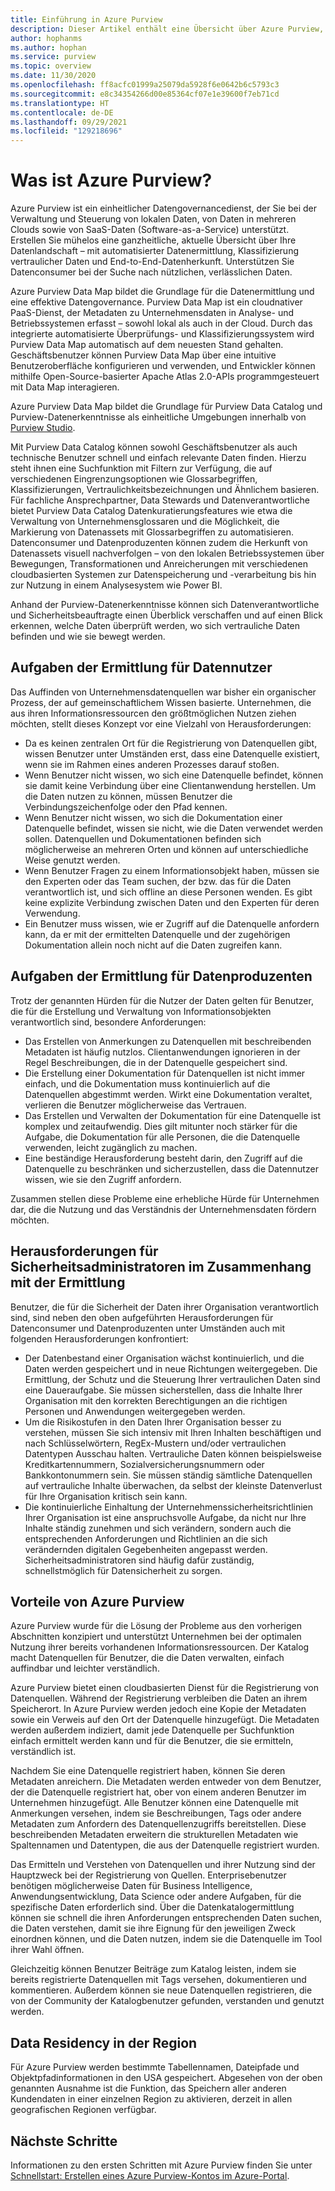 ```yaml
---
title: Einführung in Azure Purview
description: Dieser Artikel enthält eine Übersicht über Azure Purview, einschließlich der Features des Diensts und der Probleme, die er beheben soll. Azure Purview ermöglicht Benutzern das Registrieren, Ermitteln, Verstehen und Nutzen von Datenquellen.
author: hophanms
ms.author: hophan
ms.service: purview
ms.topic: overview
ms.date: 11/30/2020
ms.openlocfilehash: ff8acfc01999a25079da5928f6e0642b6c5793c3
ms.sourcegitcommit: e8c34354266d00e85364cf07e1e39600f7eb71cd
ms.translationtype: HT
ms.contentlocale: de-DE
ms.lasthandoff: 09/29/2021
ms.locfileid: "129218696"
---
```

# <a name="what-is-azure-purview"></a>Was ist Azure Purview?

Azure Purview ist ein einheitlicher Datengovernancedienst, der Sie bei der Verwaltung und Steuerung von lokalen Daten, von Daten in mehreren Clouds sowie von SaaS-Daten (Software-as-a-Service) unterstützt. Erstellen Sie mühelos eine ganzheitliche, aktuelle Übersicht über Ihre Datenlandschaft – mit automatisierter Datenermittlung, Klassifizierung vertraulicher Daten und End-to-End-Datenherkunft. Unterstützen Sie Datenconsumer bei der Suche nach nützlichen, verlässlichen Daten.

Azure Purview Data Map bildet die Grundlage für die Datenermittlung und eine effektive Datengovernance. Purview Data Map ist ein cloudnativer PaaS-Dienst, der Metadaten zu Unternehmensdaten in Analyse- und Betriebssystemen erfasst – sowohl lokal als auch in der Cloud. Durch das integrierte automatisierte Überprüfungs- und Klassifizierungssystem wird Purview Data Map automatisch auf dem neuesten Stand gehalten. Geschäftsbenutzer können Purview Data Map über eine intuitive Benutzeroberfläche konfigurieren und verwenden, und Entwickler können mithilfe Open-Source-basierter Apache Atlas 2.0-APIs programmgesteuert mit Data Map interagieren.

Azure Purview Data Map bildet die Grundlage für Purview Data Catalog und Purview-Datenerkenntnisse als einheitliche Umgebungen innerhalb von [Purview Studio](https://web.purview.azure.com/resource/).
 
Mit Purview Data Catalog können sowohl Geschäftsbenutzer als auch technische Benutzer schnell und einfach relevante Daten finden. Hierzu steht ihnen eine Suchfunktion mit Filtern zur Verfügung, die auf verschiedenen Eingrenzungsoptionen wie Glossarbegriffen, Klassifizierungen, Vertraulichkeitsbezeichnungen und Ähnlichem basieren. Für fachliche Ansprechpartner, Data Stewards und Datenverantwortliche bietet Purview Data Catalog Datenkuratierungsfeatures wie etwa die Verwaltung von Unternehmensglossaren und die Möglichkeit, die Markierung von Datenassets mit Glossarbegriffen zu automatisieren. Datenconsumer und Datenproduzenten können zudem die Herkunft von Datenassets visuell nachverfolgen – von den lokalen Betriebssystemen über Bewegungen, Transformationen und Anreicherungen mit verschiedenen cloudbasierten Systemen zur Datenspeicherung und -verarbeitung bis hin zur Nutzung in einem Analysesystem wie Power BI.

Anhand der Purview-Datenerkenntnisse können sich Datenverantwortliche und Sicherheitsbeauftragte einen Überblick verschaffen und auf einen Blick erkennen, welche Daten überprüft werden, wo sich vertrauliche Daten befinden und wie sie bewegt werden.

## <a name="discovery-challenges-for-data-consumers"></a>Aufgaben der Ermittlung für Datennutzer

Das Auffinden von Unternehmensdatenquellen war bisher ein organischer Prozess, der auf gemeinschaftlichem Wissen basierte. Unternehmen, die aus ihren Informationsressourcen den größtmöglichen Nutzen ziehen möchten, stellt dieses Konzept vor eine Vielzahl von Herausforderungen:

* Da es keinen zentralen Ort für die Registrierung von Datenquellen gibt, wissen Benutzer unter Umständen erst, dass eine Datenquelle existiert, wenn sie im Rahmen eines anderen Prozesses darauf stoßen.
* Wenn Benutzer nicht wissen, wo sich eine Datenquelle befindet, können sie damit keine Verbindung über eine Clientanwendung herstellen. Um die Daten nutzen zu können, müssen Benutzer die Verbindungszeichenfolge oder den Pfad kennen.
* Wenn Benutzer nicht wissen, wo sich die Dokumentation einer Datenquelle befindet, wissen sie nicht, wie die Daten verwendet werden sollen. Datenquellen und Dokumentationen befinden sich möglicherweise an mehreren Orten und können auf unterschiedliche Weise genutzt werden.
* Wenn Benutzer Fragen zu einem Informationsobjekt haben, müssen sie den Experten oder das Team suchen, der bzw. das für die Daten verantwortlich ist, und sich offline an diese Personen wenden. Es gibt keine explizite Verbindung zwischen Daten und den Experten für deren Verwendung.
* Ein Benutzer muss wissen, wie er Zugriff auf die Datenquelle anfordern kann, da er mit der ermittelten Datenquelle und der zugehörigen Dokumentation allein noch nicht auf die Daten zugreifen kann.

## <a name="discovery-challenges-for-data-producers"></a>Aufgaben der Ermittlung für Datenproduzenten

Trotz der genannten Hürden für die Nutzer der Daten gelten für Benutzer, die für die Erstellung und Verwaltung von Informationsobjekten verantwortlich sind, besondere Anforderungen:

* Das Erstellen von Anmerkungen zu Datenquellen mit beschreibenden Metadaten ist häufig nutzlos. Clientanwendungen ignorieren in der Regel Beschreibungen, die in der Datenquelle gespeichert sind.
* Die Erstellung einer Dokumentation für Datenquellen ist nicht immer einfach, und die Dokumentation muss kontinuierlich auf die Datenquellen abgestimmt werden. Wirkt eine Dokumentation veraltet, verlieren die Benutzer möglicherweise das Vertrauen.
* Das Erstellen und Verwalten der Dokumentation für eine Datenquelle ist komplex und zeitaufwendig. Dies gilt mitunter noch stärker für die Aufgabe, die Dokumentation für alle Personen, die die Datenquelle verwenden, leicht zugänglich zu machen.
* Eine beständige Herausforderung besteht darin, den Zugriff auf die Datenquelle zu beschränken und sicherzustellen, dass die Datennutzer wissen, wie sie den Zugriff anfordern.

Zusammen stellen diese Probleme eine erhebliche Hürde für Unternehmen dar, die die Nutzung und das Verständnis der Unternehmensdaten fördern möchten.

## <a name="discovery-challenges-for-security-administrators"></a>Herausforderungen für Sicherheitsadministratoren im Zusammenhang mit der Ermittlung

Benutzer, die für die Sicherheit der Daten ihrer Organisation verantwortlich sind, sind neben den oben aufgeführten Herausforderungen für Datenconsumer und Datenproduzenten unter Umständen auch mit folgenden Herausforderungen konfrontiert:

* Der Datenbestand einer Organisation wächst kontinuierlich, und die Daten werden gespeichert und in neue Richtungen weitergegeben. Die Ermittlung, der Schutz und die Steuerung Ihrer vertraulichen Daten sind eine Daueraufgabe. Sie müssen sicherstellen, dass die Inhalte Ihrer Organisation mit den korrekten Berechtigungen an die richtigen Personen und Anwendungen weitergegeben werden.
* Um die Risikostufen in den Daten Ihrer Organisation besser zu verstehen, müssen Sie sich intensiv mit Ihren Inhalten beschäftigen und nach Schlüsselwörtern, RegEx-Mustern und/oder vertraulichen Datentypen Ausschau halten. Vertrauliche Daten können beispielsweise Kreditkartennummern, Sozialversicherungsnummern oder Bankkontonummern sein. Sie müssen ständig sämtliche Datenquellen auf vertrauliche Inhalte überwachen, da selbst der kleinste Datenverlust für Ihre Organisation kritisch sein kann.
* Die kontinuierliche Einhaltung der Unternehmenssicherheitsrichtlinien Ihrer Organisation ist eine anspruchsvolle Aufgabe, da nicht nur Ihre Inhalte ständig zunehmen und sich verändern, sondern auch die entsprechenden Anforderungen und Richtlinien an die sich verändernden digitalen Gegebenheiten angepasst werden. Sicherheitsadministratoren sind häufig dafür zuständig, schnellstmöglich für Datensicherheit zu sorgen.

## <a name="azure-purview-advantages"></a>Vorteile von Azure Purview

Azure Purview wurde für die Lösung der Probleme aus den vorherigen Abschnitten konzipiert und unterstützt Unternehmen bei der optimalen Nutzung ihrer bereits vorhandenen Informationsressourcen. Der Katalog macht Datenquellen für Benutzer, die die Daten verwalten, einfach auffindbar und leichter verständlich.

Azure Purview bietet einen cloudbasierten Dienst für die Registrierung von Datenquellen. Während der Registrierung verbleiben die Daten an ihrem Speicherort. In Azure Purview werden jedoch eine Kopie der Metadaten sowie ein Verweis auf den Ort der Datenquelle hinzugefügt. Die Metadaten werden außerdem indiziert, damit jede Datenquelle per Suchfunktion einfach ermittelt werden kann und für die Benutzer, die sie ermitteln, verständlich ist.

Nachdem Sie eine Datenquelle registriert haben, können Sie deren Metadaten anreichern. Die Metadaten werden entweder von dem Benutzer, der die Datenquelle registriert hat, ober von einem anderen Benutzer im Unternehmen hinzugefügt. Alle Benutzer können eine Datenquelle mit Anmerkungen versehen, indem sie Beschreibungen, Tags oder andere Metadaten zum Anfordern des Datenquellenzugriffs bereitstellen. Diese beschreibenden Metadaten erweitern die strukturellen Metadaten wie Spaltennamen und Datentypen, die aus der Datenquelle registriert wurden.

Das Ermitteln und Verstehen von Datenquellen und ihrer Nutzung sind der Hauptzweck bei der Registrierung von Quellen. Enterprisebenutzer benötigen möglicherweise Daten für Business Intelligence, Anwendungsentwicklung, Data Science oder andere Aufgaben, für die spezifische Daten erforderlich sind. Über die Datenkatalogermittlung können sie schnell die ihren Anforderungen entsprechenden Daten suchen, die Daten verstehen, damit sie ihre Eignung für den jeweiligen Zweck einordnen können, und die Daten nutzen, indem sie die Datenquelle im Tool ihrer Wahl öffnen.

Gleichzeitig können Benutzer Beiträge zum Katalog leisten, indem sie bereits registrierte Datenquellen mit Tags versehen, dokumentieren und kommentieren. Außerdem können sie neue Datenquellen registrieren, die von der Community der Katalogbenutzer gefunden, verstanden und genutzt werden.

## <a name="in-region-data-residency"></a>Data Residency in der Region
Für Azure Purview werden bestimmte Tabellennamen, Dateipfade und Objektpfadinformationen in den USA gespeichert. Abgesehen von der oben genannten Ausnahme ist die Funktion, das Speichern aller anderen Kundendaten in einer einzelnen Region zu aktivieren, derzeit in allen geografischen Regionen verfügbar.

## <a name="next-steps"></a>Nächste Schritte

Informationen zu den ersten Schritten mit Azure Purview finden Sie unter [Schnellstart: Erstellen eines Azure Purview-Kontos im Azure-Portal](create-catalog-portal.md).
